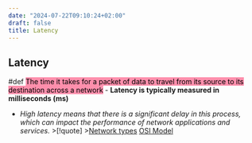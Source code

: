 ```yaml
---
date: "2024-07-22T09:10:24+02:00"
draft: false
title: Latency
---
```


## Latency

#def <mark style="background: #FF5582A6;">The time it takes for a packet
of data to travel from its source to its destination across a
network</mark> - **Latency is typically measured in milliseconds (ms)**
- *High latency means that there is a significant delay in this process,
which can impact the performance of network applications and services.*
\>\[!quote\] \>[Network types](/MAIN_Network+/Network_types)
[OSI Model](/MAIN_Network+/OSI_Model)
